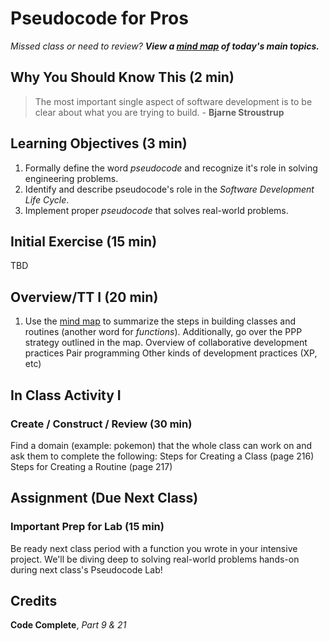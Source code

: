 # Pseudocode for Pros

_Missed class or need to review? **View a [mind map](Resources/2-PseudocodeForPros.pdf) of today's main topics.**_

## Why You Should Know This (2 min)

> The most important single aspect of software development is to be clear about what you are trying to build. - **Bjarne Stroustrup**

## Learning Objectives (3 min)

1. Formally define the word _pseudocode_ and recognize it's role in solving  engineering problems.
1. Identify and describe pseudocode's role in the _Software Development Life Cycle_.
1. Implement proper _pseudocode_ that solves real-world problems.

## Initial Exercise (15 min)

TBD

## Overview/TT I (20 min)

1. Use the [mind map](Resources/2-PseudocodeForPros.pdf) to summarize the steps in building classes and routines (another word for _functions_). Additionally, go over the PPP strategy outlined in the map.
Overview of collaborative development practices
Pair programming
Other kinds of development practices (XP, etc)

## In Class Activity I

### Create / Construct / Review (30 min)

Find a domain (example: pokemon) that the whole class can work on and ask them to complete the following:
Steps for Creating a Class (page 216)
Steps for Creating a Routine (page 217)

## Assignment (Due Next Class)

### Important Prep for Lab (15 min)

Be ready next class period with a function you wrote in your intensive project. We'll be diving deep to solving real-world problems hands-on during next class's Pseudocode Lab!

## Credits

**Code Complete**, *Part 9 & 21*
